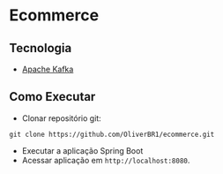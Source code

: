 # Ecommerce

## Tecnologia
- [Apache Kafka](https://kafka.apache.org/)

## Como Executar

- Clonar repositório git:
```
git clone https://github.com/OliverBR1/ecommerce.git
```

- Executar a aplicação Spring Boot
- Acessar aplicação em `http://localhost:8080`.

